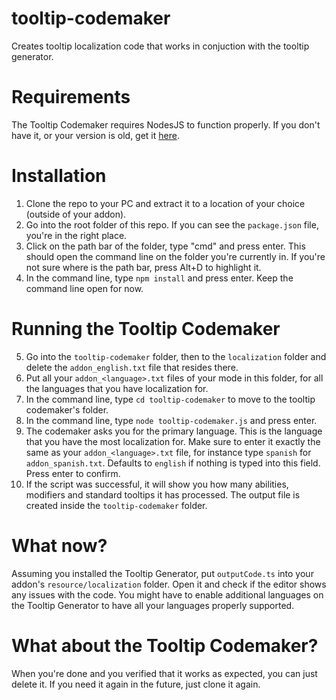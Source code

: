# tooltip-codemaker
 Creates tooltip localization code that works in conjuction with the tooltip generator.

# Requirements
The Tooltip Codemaker requires NodesJS to function properly. If you don't have it, or your version is old, get it [here](https://nodejs.org/en/).

# Installation
1. Clone the repo to your PC and extract it to a location of your choice (outside of your addon).
2. Go into the root folder of this repo. If you can see the `package.json` file, you're in the right place.
3. Click on the path bar of the folder, type "cmd" and press enter. This should open the command line on the folder you're currently in. If you're not sure where is the path bar, press Alt+D to highlight it.
4. In the command line, type `npm install` and press enter. Keep the command line open for now.

# Running the Tooltip Codemaker
5. Go into the `tooltip-codemaker` folder, then to the `localization` folder and delete the `addon_english.txt` file that resides there.
6. Put all your `addon_<language>.txt` files of your mode in this folder, for all the languages that you have localization for.
7. In the command line, type `cd tooltip-codemaker` to move to the tooltip codemaker's folder.
8. In the command line, type `node tooltip-codemaker.js` and press enter. 
9. The codemaker asks you for the primary language. This is the language that you have the most localization for. Make sure to enter it exactly the same as your `addon_<language>.txt` file, for instance type `spanish` for `addon_spanish.txt`. Defaults to `english` if nothing is typed into this field. Press enter to confirm.
10. If the script was successful, it will show you how many abilities, modifiers and standard tooltips it has processed. The output file is created inside the `tooltip-codemaker` folder.

# What now?
Assuming you installed the Tooltip Generator, put `outputCode.ts` into your addon's `resource/localization` folder. Open it and check if the editor shows any issues with the code. You might have to enable additional languages on the Tooltip Generator to have all your languages properly supported.

# What about the Tooltip Codemaker?
When you're done and you verified that it works as expected, you can just delete it. If you need it again in the future, just clone it again.
